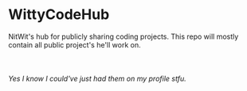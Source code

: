 # WittyCodeHub

NitWit's hub for publicly sharing coding projects. This repo will mostly contain all public project's he'll work on.

<br>

###### Yes I know I could've just had them on my profile stfu.
